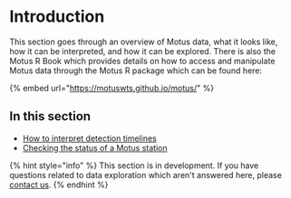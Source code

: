 # Introduction

This section goes through an overview of Motus data, what it looks like, how it can be interpreted, and how it can be explored. There is also the Motus R Book which provides details on how to access and manipulate Motus data through the Motus R package which can be found here:

{% embed url="https://motuswts.github.io/motus/" %}

## In this section

* [How to interpret detection timelines](detection-timelines.md)
* [Checking the status of a Motus station](station-status.md)

{% hint style="info" %}
This section is in development. If you have questions related to data exploration which aren't answered here, please [contact us](https://motus.org/contact).
{% endhint %}

